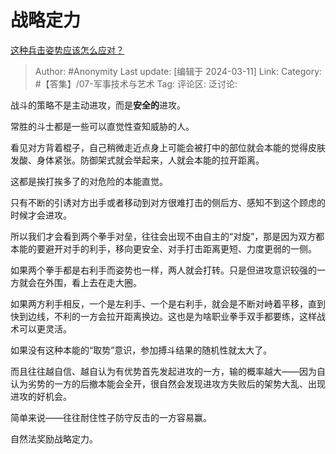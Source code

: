 # 战略定力
[这种兵击姿势应该怎么应对？](https://www.zhihu.com/question/647797008/answer/3426632137)

> Author: #Anonymity
> Last update: [编辑于 2024-03-11]
> Link:
> Category: #【答集】/07-军事技术与艺术 
> Tag: 
> 评论区:
> 泛讨论:

战斗的策略不是主动进攻，而是**安全的**进攻。

常胜的斗士都是一些可以直觉性查知威胁的人。

看见对方背着棍子，自己稍微走近点身上可能会被打中的部位就会本能的觉得皮肤发酸、身体紧张。防御架式就会举起来，人就会本能的拉开距离。

这都是挨打挨多了的对危险的本能直觉。

只有不断的引诱对方出手或者移动到对方很难打击的侧后方、感知不到这个顾虑的时候才会进攻。

所以我们才会看到两个拳手对垒，往往会出现不由自主的“对旋”，那是因为双方都本能的要避开对手的利手，移向更安全、对手打击距离更短、力度更弱的一侧。

如果两个拳手都是右利手而姿势也一样，两人就会打转。只是但进攻意识较强的一方就会在外围，看上去在走大圈。

如果两方利手相反，一个是左利手、一个是右利手，就会是不断对峙着平移，直到快到边线，不利的一方会拉开距离换边。这也是为啥职业拳手双手都要练，这样战术可以更灵活。

如果没有这种本能的“取势”意识，参加搏斗结果的随机性就太大了。

而且往往越自信、越自认为有优势首先发起进攻的一方，输的概率越大——因为自认为劣势的一方的后撤本能会全开，很自然会发现进攻方失败后的架势大乱、出现进攻的好机会。

简单来说——往往耐住性子防守反击的一方容易赢。

自然法奖励战略定力。